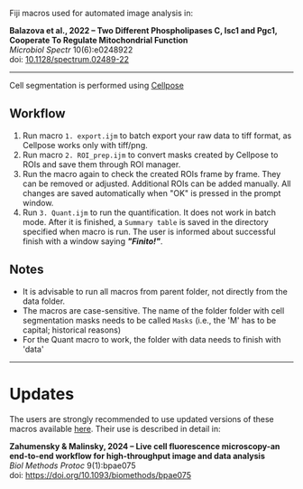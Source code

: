 Fiji macros used for automated image analysis in:

**Balazova et al., 2022 – Two Different Phospholipases C, Isc1 and Pgc1, Cooperate To Regulate Mitochondrial Function**\
*Microbiol Spectr* 10(6):e0248922\
doi: [10.1128/spectrum.02489-22](https://doi-org.d360prx.biomed.cas.cz/10.1128/spectrum.02489-22)

---

Cell segmentation is performed using [Cellpose](https://github.com/MouseLand/cellpose/blob/master/README.md)

## Workflow
1. Run macro `1. export.ijm` to batch export your raw data to tiff format, as Cellpose works only with tiff/png.
2. Run macro `2. ROI_prep.ijm` to convert masks created by Cellpose to ROIs and save them through ROI manager.
3. Run the macro again to check the created ROIs frame by frame. They can be removed or adjusted. Additional ROIs can be added manually. All changes are saved automatically when "OK" is pressed in the prompt window.
4. Run `3. Quant.ijm` to run the quantification. It does not work in batch mode. After it is finished, a `Summary table` is saved in the directory specified when macro is run. The user is informed about successful finish with a window saying ***"Finito!"***.

## Notes
- It is advisable to run all macros from parent folder, not directly from the data folder.
- The macros are case-sensitive. The name of the folder folder with cell segmentation masks needs to be called `Masks` (i.e., the 'M' has to be capital; historical reasons)
- For the Quant macro to work, the folder with data needs to finish with 'data'

---
# Updates
The users are strongly recommended to use updated versions of these macros available [here](https://github.com/jakubzahumensky/microscopy_analysis).
Their use is described in detail in:

**Zahumensky & Malinsky, 2024 – Live cell fluorescence microscopy-an end-to-end workflow for high-throughput image and data analysis**\
*Biol Methods Protoc* 9(1):bpae075\
doi: https://doi.org/10.1093/biomethods/bpae075
